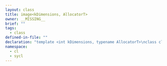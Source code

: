```yaml
---
layout: class
title: image<kDimensions, AllocatorT>
owner: __MISSING__
brief: ""
tags:
  - class
defined-in-file: ""
declaration: "template <int kDimensions, typename AllocatorT>\nclass cl::sycl::image;"
namespace:
  - cl
  - sycl
---
```

